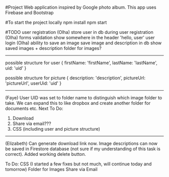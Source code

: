 #Project
Web application inspired by Google photo album. This app uses Firebase and Bootstrap

#To start the project locally
npm install
npm start


#TODO
user registration (Olha)
store user in db during user registration (Olha)
forms validation
show somewhere in the header 'hello, user'
user login (Olha)
ability to save an image
save image and description in db
show saved images + description
folder for images?

----------------------------------------------------------------------------------
possible structure for user
{
 firstName: 'firstName',
 lastName: 'lastName',
 uid: 'uid'
}

possible structure for picture
{
    description: 'description',
    pictureUrl: 'pictureUrl',
    userUid: 'uid'
}

-----------------------------------------------------------------------------------
(Faye)
User UID was set to folder name to distinguish which image folder to take. We can expand this to like dropbox and create another folder for documents etc.
Next To Do:
1. Download
2. Share via email???
3. CSS (including user and picture structure)

-----------------------------------------------------------------------------------
(Elizabeth)
Can generate download link now. 
Image descriptions can now be saved in Firestore database (not sure if my understanding of this task is correct).
Added working delete button.

To Do:
CSS (I started a few fixes but not much, will continue today and tomorrow)
Folder for Images
Share via Email
